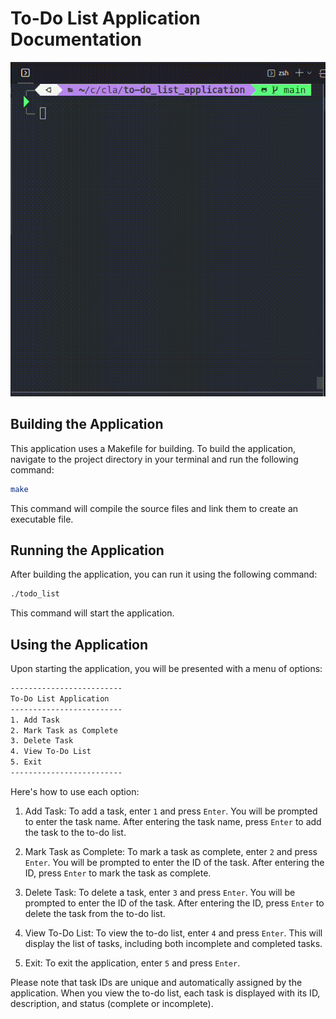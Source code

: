 # To-Do List Application Documentation

![Application GIF](./clang-todo-list.gif)

## Building the Application
This application uses a Makefile for building. To build the application, navigate to the project directory in your terminal and run the following command:
```bash
make
```
This command will compile the source files and link them to create an executable file.

## Running the Application
After building the application, you can run it using the following command:
```bash
./todo_list
```
This command will start the application.

## Using the Application
Upon starting the application, you will be presented with a menu of options:
```bash
-------------------------
To-Do List Application
-------------------------
1. Add Task
2. Mark Task as Complete
3. Delete Task
4. View To-Do List
5. Exit
-------------------------
```
Here's how to use each option:

1. Add Task: To add a task, enter `1` and press `Enter`. You will be prompted to enter the task name. After entering the task name, press `Enter` to add the task to the to-do list.

2. Mark Task as Complete: To mark a task as complete, enter `2` and press `Enter`. You will be prompted to enter the ID of the task. After entering the ID, press `Enter` to mark the task as complete.

3. Delete Task: To delete a task, enter `3` and press `Enter`. You will be prompted to enter the ID of the task. After entering the ID, press `Enter` to delete the task from the to-do list.

4. View To-Do List: To view the to-do list, enter `4` and press `Enter`. This will display the list of tasks, including both incomplete and completed tasks.

5. Exit: To exit the application, enter `5` and press `Enter`.

Please note that task IDs are unique and automatically assigned by the application. When you view the to-do list, each task is displayed with its ID, description, and status (complete or incomplete).